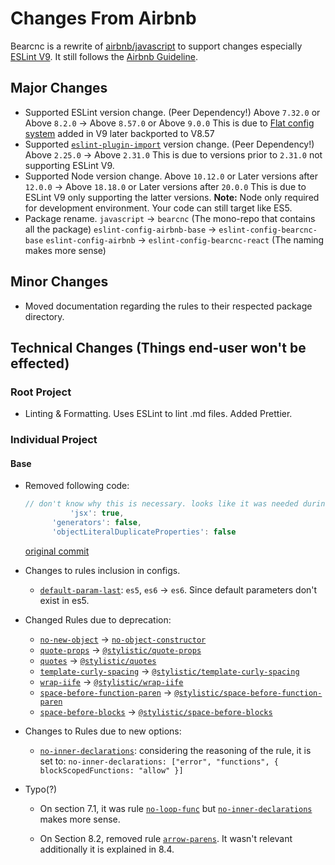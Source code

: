 # Changes From Airbnb

Bearcnc is a rewrite of [airbnb/javascript](https://github.com/airbnb/javascript) to support changes especially [ESLint V9](https://eslint.org/blog/2024/04/eslint-v9.0.0-released/). It still follows the [Airbnb Guideline](https://airbnb.io/javascript/).

## Major Changes

- Supported ESLint version change. (Peer Dependency!)
  Above `7.32.0` or Above `8.2.0` → Above `8.57.0` or Above `9.0.0` 
  This is due to [Flat config system](https://eslint.org/blog/2022/08/new-config-system-part-2/) added in V9 later backported to V8.57
- Supported [`eslint-plugin-import`](https://www.npmjs.com/package/eslint-plugin-import) version change. (Peer Dependency!)
  Above `2.25.0` → Above `2.31.0`
  This is due to versions prior to `2.31.0` not supporting ESLint V9.
- Supported Node version change.
  Above `10.12.0` or Later versions after `12.0.0` → Above `18.18.0` or Later versions after `20.0.0`
  This is due to ESLint V9 only supporting the latter versions.
  **Note:** Node only required for development environment. Your code can still target like ES5.
- Package rename.
  `javascript` → `bearcnc` (The mono-repo that contains all the package)
  `eslint-config-airbnb-base` → `eslint-config-bearcnc-base`
  `eslint-config-airbnb` → `eslint-config-bearcnc-react` (The naming makes more sense)

## Minor Changes

- Moved documentation regarding the rules to their respected package directory.

## Technical Changes (Things end-user won't be effected)

### Root Project

- Linting & Formatting.
  Uses ESLint to lint .md files. Added Prettier.

### Individual Project

#### Base

- Removed following code:
  ```js
  // don't know why this is necessary. looks like it was needed during eslint V2
  			'jsx': true,
        'generators': false,
        'objectLiteralDuplicateProperties': false
  ```

  [original commit](https://github.com/airbnb/javascript/commit/75807b9d5ead326be45f4719d81bda52d2bbb32a)

- Changes to rules inclusion in configs.
  - [`default-param-last`](https://eslint.org/docs/latest/rules/default-param-last): `es5`, `es6` → `es6`. Since default parameters don't exist in es5.

- Changed Rules due to deprecation:
  - [`no-new-object`](https://eslint.org/docs/latest/rules/no-new-object) → [`no-object-constructor`](https://eslint.org/docs/latest/rules/no-object-constructor)
  - [`quote-props`](https://eslint.org/docs/latest/rules/quote-props) → [`@stylistic/quote-props`](https://eslint.style/rules/quote-props)
  -  [`quotes`](https://eslint.org/docs/latest/rules/no-new-object) → [`@stylistic/quotes`](https://eslint.style/rules/quote-props)
  - [`template-curly-spacing`](https://eslint.org/docs/latest/rules/template-curly-spacing) → [`@stylistic/template-curly-spacing`](https://eslint.style/rules/template-curly-spacing)
  -  [`wrap-iife`](https://eslint.org/docs/latest/rules/wrap-iife) → [`@stylistic/wrap-iife`](https://eslint.style/rules/wrap-iife)
  -  [`space-before-function-paren`](https://eslint.org/docs/latest/rules/space-before-function-paren) → [`@stylistic/space-before-function-paren`](https://eslint.style/rules/space-before-function-paren)
  -  [`space-before-blocks`](https://eslint.org/docs/latest/rules/space-before-blocks) → [`@stylistic/space-before-blocks`](https://eslint.style/rules/space-before-blocks)

- Changes to Rules due to new options:
  - [`no-inner-declarations`](https://eslint.org/docs/latest/rules/no-inner-declarations): considering the reasoning of the rule, it is set to: `no-inner-declarations: ["error", "functions", { blockScopedFunctions: "allow" }]`

- Typo(?)
  - On section 7.1, it was rule [`no-loop-func`](https://eslint.org/docs/latest/rules/no-loop-func) but [`no-inner-declarations`](https://eslint.org/docs/latest/rules/no-inner-declarations) makes more sense.

  - On Section 8.2, removed rule [`arrow-parens`](https://eslint.org/docs/latest/rules/arrow-parens). It wasn't relevant additionally it is explained in 8.4.